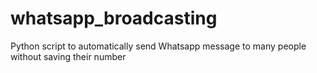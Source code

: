 # whatsapp_broadcasting
Python script to automatically send Whatsapp message to many people without saving their number  
